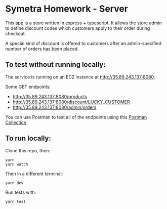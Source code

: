 # Symetra Homework - Server

This app is a store written in express + typescript. It allows the store admin to define discount codes which customers apply to their order during checkout.

A special kind of discount is offered to customers after an admin-specified number of orders has been placed.

## To test without running locally:

The service is running on an EC2 instance at http://35.89.243.137:8080.

Some GET endpoints:

- http://35.89.243.137:8080/products
- http://35.89.243.137:8080/discount/LUCKY_CUSTOMER
- http://35.89.243.137:8080/admin/orders

You can use Postman to test all of the endpoints using this [Postman Collection](postman_collection.json)

## To run locally:

Clone this repo, then:

```
yarn
yarn watch
```

Then in a different terminal:

```
yarn dev
```

Run tests with:

```
yarn test
```

